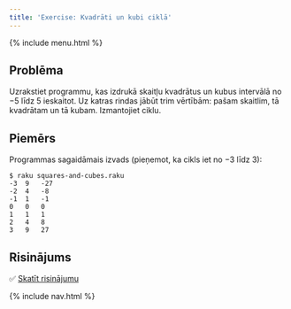 ```yaml
---
title: 'Exercise: Kvadrāti un kubi ciklā'
---
```


{% include menu.html %}

## Problēma

Uzrakstiet programmu, kas izdrukā skaitļu kvadrātus un kubus intervālā no −5 līdz 5 ieskaitot. Uz katras rindas jābūt trim vērtībām: pašam skaitlim, tā kvadrātam un tā kubam. Izmantojiet ciklu.

## Piemērs

Programmas sagaidāmais izvads (pieņemot, ka cikls iet no −3 līdz 3):

```console
$ raku squares-and-cubes.raku
-3	9	-27
-2	4	-8
-1	1	-1
0	0	0
1	1	1
2	4	8
3	9	27
```

## Risinājums

✅ [Skatīt risinājumu](solution)

{% include nav.html %}
